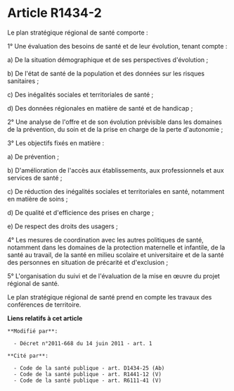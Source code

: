 # Article R1434-2

Le plan stratégique régional de santé comporte : 

1° Une évaluation des besoins de santé et de leur évolution, tenant compte : 

a) De la situation démographique et de ses perspectives d'évolution ; 

b) De l'état de santé de la population et des données sur les risques sanitaires ; 

c) Des inégalités sociales et territoriales de santé ; 

d) Des données régionales en matière de santé et de handicap ; 

2° Une analyse de l'offre et de son évolution prévisible dans les domaines de la prévention, du soin et de la prise en charge
de la perte d'autonomie ; 

3° Les objectifs fixés en matière : 

a) De prévention ; 

b) D'amélioration de l'accès aux établissements, aux professionnels et aux services de santé ; 

c) De réduction des inégalités sociales et territoriales en santé, notamment en matière de soins ; 

d) De qualité et d'efficience des prises en charge ; 

e) De respect des droits des usagers ; 

4° Les mesures de coordination avec les autres politiques de santé, notamment dans les domaines de la protection maternelle
et infantile, de la santé au travail, de la santé en milieu scolaire et universitaire et de la santé des personnes en
situation de précarité et d'exclusion ; 

5° L'organisation du suivi et de l'évaluation de la mise en œuvre du projet régional de santé. 

Le plan stratégique régional de santé prend en compte les travaux des conférences de territoire.

**Liens relatifs à cet article**

	**Modifié par**:

	  - Décret n°2011-668 du 14 juin 2011 - art. 1

	**Cité par**:

	  - Code de la santé publique - art. D1434-25 (Ab)
	  - Code de la santé publique - art. R1441-12 (V)
	  - Code de la santé publique - art. R6111-41 (V)
